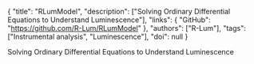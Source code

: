 {
  "title": "RLumModel",
  "description": ["Solving Ordinary Differential Equations to Understand Luminescence"],
  "links": {
    "GitHub": "https://github.com/R-Lum/RLumModel"
  },
  "authors": ["R-Lum"],
  "tags": ["Instrumental analysis", "Luminescence"],
  "doi": null
}

<!-- Generated by csv2md.R – do not edit by hand -->

Solving Ordinary Differential Equations to Understand Luminescence